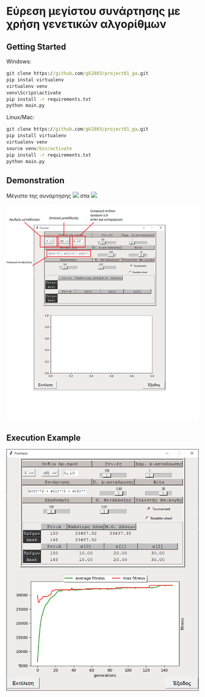 # Εύρεση μεγίστου συνάρτησης με χρήση γενετικών αλγορίθμων

## Getting Started 
Windows:

```cmd
git clone https://github.com/gk2803/project01_ga.git
pip instal virtualenv
virtualenv venv
venv\Scrips\activate
pip install -r requirements.txt
python main.py
```

Linux/Mac:
```cmd
git clone https://github.com/gk2803/project01_ga.git
pip install virtualenv
virtualenv venv 
source venv/bin/activate
pip install -r requirements.txt
python main.py
```
## Demonstration


Μέγιστο της συνάρτησης <img src="https://latex.codecogs.com/svg.image?\bg{blue}f(x,y,z)&space;=&space;x^2&space;&plus;&space;y^2&space;&plus;&space;z^3&space;&plus;&space;xyz">
στα <img src="https://latex.codecogs.com/svg.image?\bg{blue}x&space;&space;\epsilon&space;[0,10],&space;y&space;&space;\epsilon&space;[0,20],&space;z&space;\epsilon&space;[0,30],&space;">



![Screenshot](images/1.png)


## Execution Example 
![Screenshot](images/2.png)

